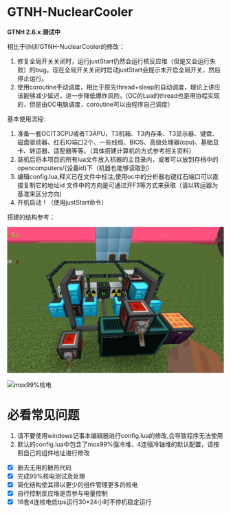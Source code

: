 # GTNH-NuclearCooler

**GTNH 2.6.x 测试中**

相比于ljhljll/GTNH-NuclearCooler的修改：

1. 修复全局开关关闭时，运行justStart仍然会运行核反应堆（但是又会运行失败）的bug。现在全局开关关闭时启动justStart会提示未开启全局开关，然后停止运行。
2. 使用coroutine手动调度，相比于原先thread+sleep的自动调度，理论上讲应该能够减少延迟，进一步降低爆炸风险。(OC的Lua的thread也是用协程实现的，但是由OC电脑调度，coroutine可以由程序自己调度）

基本使用流程:
1. 准备一套OC(T3CPU或者T3APU，T3机箱、T3内存条、T3显示器、键盘、磁盘驱动器、红石IO端口2个、一些线缆、BIOS、高级处理器(cpu)、基础显卡、转运器、适配器等等。（具体搭建计算机的方式参考相关资料）
2. 装机后将本项目的所有lua文件放入机器的主目录内，或者可以放到存档中的opencomputers/{设备id}下（机器也能够读取到）
3. 编辑config.lua,释义已在文件中标注,使用oc中的分析器右键红石端口可以直接复制它的地址id
    文件中的方向是可通过开F3等方式来获取（请以转运器为基准来区分方向)
4. 开机启动！（使用justStart命令）

搭建的结构参考：

![多联核电](assets/多联核电.jpg)

![mox99%核电](assets/mox99堆.jpg)

# 必看常见问题
1. 请不要使用windows记事本编辑器进行config.lua的修改,会导致程序无法使用
2. 默认的config.lua中包含了mox99%强冷堆、4连强冷铀堆的默认配置，请按照自己的组件地址进行修改


- [x] 删去无用的散热代码
- [x] 完成99%核电测试及处理
- [x] 简化结构使其得以更少的组件管理更多的核电
- [x] 自行控制反应堆是否参与电量控制
- [x] 16套4连核电低tps运行30*24小时不停机稳定运行
